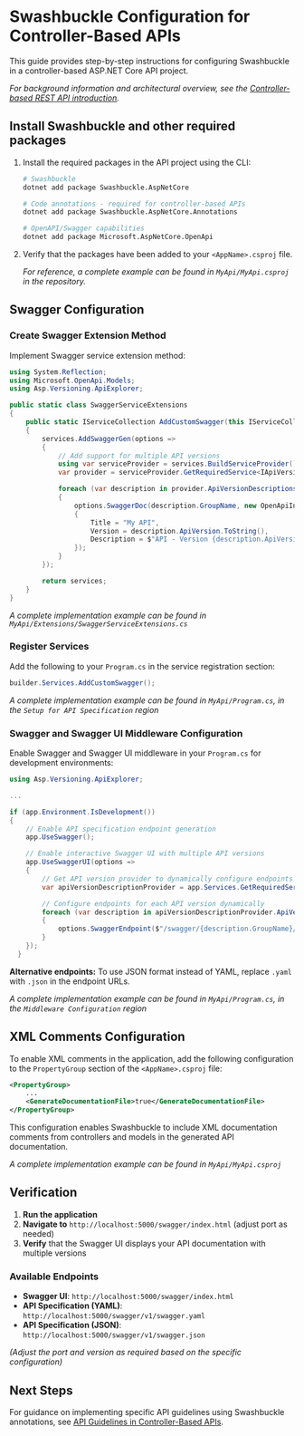 <!-- markdownlint-disable MD029 -->

# Swashbuckle Configuration for Controller-Based APIs

This guide provides step-by-step instructions for configuring Swashbuckle in a controller-based ASP.NET Core API project.

*For background information and architectural overview, see the [Controller-based REST API introduction](index.md).*

## Install Swashbuckle and other required packages

1. Install the required packages in the API project using the CLI:

    ```bash
    # Swashbuckle
    dotnet add package Swashbuckle.AspNetCore

    # Code annotations - required for controller-based APIs
    dotnet add package Swashbuckle.AspNetCore.Annotations

    # OpenAPI/Swagger capabilities
    dotnet add package Microsoft.AspNetCore.OpenApi
    ```

2. Verify that the packages have been added to your `<AppName>.csproj` file.

    *For reference, a complete example can be found in `MyApi/MyApi.csproj` in the repository.*

## Swagger Configuration

### Create Swagger Extension Method

Implement Swagger service extension method:

```csharp
using System.Reflection;
using Microsoft.OpenApi.Models;
using Asp.Versioning.ApiExplorer;

public static class SwaggerServiceExtensions
{
    public static IServiceCollection AddCustomSwagger(this IServiceCollection services)
    {
        services.AddSwaggerGen(options =>
        {
            // Add support for multiple API versions
            using var serviceProvider = services.BuildServiceProvider();
            var provider = serviceProvider.GetRequiredService<IApiVersionDescriptionProvider>();

            foreach (var description in provider.ApiVersionDescriptions)
            {
                options.SwaggerDoc(description.GroupName, new OpenApiInfo
                {
                    Title = "My API",
                    Version = description.ApiVersion.ToString(),
                    Description = $"API - Version {description.ApiVersion}"
                });
            }
        });

        return services;
    }
}
```

*A complete implementation example can be found in `MyApi/Extensions/SwaggerServiceExtensions.cs`*

### Register Services

Add the following to your `Program.cs` in the service registration section:

```csharp
builder.Services.AddCustomSwagger();
```

*A complete implementation example can be found in `MyApi/Program.cs`, in the `Setup for API Specification` region*

### Swagger and Swagger UI Middleware Configuration

Enable Swagger and Swagger UI middleware in your `Program.cs` for development environments:

```csharp
using Asp.Versioning.ApiExplorer;

...

if (app.Environment.IsDevelopment())
{
    // Enable API specification endpoint generation
    app.UseSwagger();

    // Enable interactive Swagger UI with multiple API versions
    app.UseSwaggerUI(options =>
    {
        // Get API version provider to dynamically configure endpoints
        var apiVersionDescriptionProvider = app.Services.GetRequiredService<IApiVersionDescriptionProvider>();

        // Configure endpoints for each API version dynamically
        foreach (var description in apiVersionDescriptionProvider.ApiVersionDescriptions)
        {
            options.SwaggerEndpoint($"/swagger/{description.GroupName}/swagger.yaml", $"My API {description.ApiVersion}");
        }
    });
  }
  ```

**Alternative endpoints:** To use JSON format instead of YAML, replace `.yaml` with `.json` in the endpoint URLs.

*A complete implementation example can be found in `MyApi/Program.cs`, in the `Middleware Configuration` region*

## XML Comments Configuration

To enable XML comments in the application, add the following configuration to the `PropertyGroup` section of the `<AppName>.csproj` file:

```xml
<PropertyGroup>
    ...
    <GenerateDocumentationFile>true</GenerateDocumentationFile>
</PropertyGroup>
```

This configuration enables Swashbuckle to include XML documentation comments from controllers and models in the generated API documentation.

*A complete implementation example can be found in `MyApi/MyApi.csproj`*

## Verification

1. **Run the application**
2. **Navigate to** `http://localhost:5000/swagger/index.html` (adjust port as needed)
3. **Verify** that the Swagger UI displays your API documentation with multiple versions

### Available Endpoints

- **Swagger UI**: `http://localhost:5000/swagger/index.html`
- **API Specification (YAML)**: `http://localhost:5000/swagger/v1/swagger.yaml`
- **API Specification (JSON)**: `http://localhost:5000/swagger/v1/swagger.json`

*(Adjust the port and version as required based on the specific configuration)*

## Next Steps

For guidance on implementing specific API guidelines using Swashbuckle annotations, see [API Guidelines in Controller-Based APIs](guidelinesInController.md).
